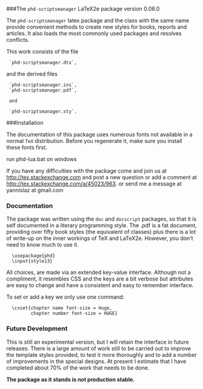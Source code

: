 ###The `phd-scriptsmanager` LaTeX2e package version 0.08.0

The `phd-scriptsmanager` latex package and the class
with the same name provide
convenient methods to create new styles for books, reports
and articles. It also loads the most commonly used packages
and resolves conflicts.

This work consists of the file

     `phd-scriptsmanager.dtx`,

and the derived files

     `phd-scriptsmanager.ins`,
     `phd-scriptsmanager.pdf`,

     and

     `phd-scriptsmanager.sty`.

###Installation

The documentation of this package uses numerous fonts not available in a
normal `TeX` distribution. Before you regenerate it, make sure you install these
fonts first.

run
      phd-lua.bat on windows

If you have any difficulties with the package come and join us at
http://tex.stackexchange.com and post a new question or
add a comment at http://tex.stackexchange.com/a/45023/963.
or send me a message at  yannislaz at gmail.com

### Documentation

The package was written using the `doc` and `docscript` packages,
so that it is self documented in a literary programming style.
The .pdf is a fat document, providing over fifty book styles (the
equivalent of classes) plus there is a lot of write-up on the inner
workings of TeX and LaTeX2e. However, you don't need to know much
to use it.

      \usepackage{phd}
      \input{style13}

All choices, are made via an extended key-value interface.
Although not a compliment, it resembles CSS and the keys are a bit verbose but
attributes are easy to change and have a consistent and easy to remember interface.

To set or add a key we only use one command:

      \cxset{chapter name font-size = Huge,
             chapter number font-size = HUGE}

### Future Development

This is still an experimental version, but I will retain the
interface in future releases. There is a large amount of
work still to be carried out to improve the template styles
provided, to test it more thoroughly and to add a number of
improvements in the special designs. At present I estimate
that I have completed about 70% of the work that needs
to be done.

__The package as it stands is not production stable.__




